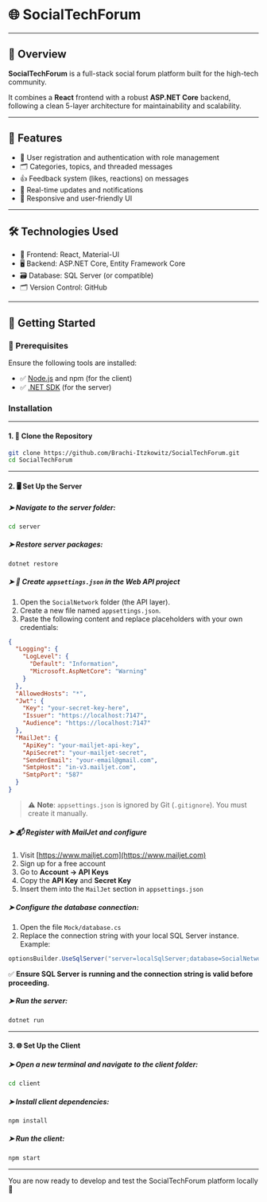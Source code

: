 # 🌐 SocialTechForum

---

## 📝 Overview

**SocialTechForum** is a full-stack social forum platform built for the high-tech community.

It combines a **React** frontend with a robust **ASP.NET Core** backend, following a clean 5-layer architecture for maintainability and scalability.

---

## 🔧 Features

- 👥 User registration and authentication with role management  
- 🗂️ Categories, topics, and threaded messages  
- 👍 Feedback system (likes, reactions) on messages  
- 🔔 Real-time updates and notifications  
- 📱 Responsive and user-friendly UI  

---

## 🛠️ Technologies Used

- 🎨 Frontend: React, Material-UI  
- 🖥️ Backend: ASP.NET Core, Entity Framework Core  
- 🗃️ Database: SQL Server (or compatible)  
- 🗂️ Version Control: GitHub  

---

## 🚀 Getting Started

### 📌 Prerequisites

Ensure the following tools are installed:

- ✅ [Node.js](https://nodejs.org/) and npm (for the client)  
- ✅ [.NET SDK](https://dotnet.microsoft.com/download) (for the server)  



### Installation

---

#### 1. 🚀 Clone the Repository

```bash
git clone https://github.com/Brachi-Itzkowitz/SocialTechForum.git
cd SocialTechForum
```

---

#### 2. 🖥️ Set Up the Server

##### ➤ Navigate to the server folder:
```bash
cd server
```

##### ➤ Restore server packages:
```bash
dotnet restore
```

##### ➤ 🔐 Create `appsettings.json` in the Web API project
1. Open the `SocialNetwork` folder (the API layer).
2. Create a new file named `appsettings.json`.
3. Paste the following content and replace placeholders with your own credentials:

```json
{
  "Logging": {
    "LogLevel": {
      "Default": "Information",
      "Microsoft.AspNetCore": "Warning"
    }
  },
  "AllowedHosts": "*",
  "Jwt": {
    "Key": "your-secret-key-here",
    "Issuer": "https://localhost:7147",
    "Audience": "https://localhost:7147"
  },
  "MailJet": {
    "ApiKey": "your-mailjet-api-key",
    "ApiSecret": "your-mailjet-secret",
    "SenderEmail": "your-email@gmail.com",
    "SmtpHost": "in-v3.mailjet.com",
    "SmtpPort": "587"
  }
}
```

> ⚠️ **Note**: `appsettings.json` is ignored by Git (`.gitignore`). You must create it manually.

##### ➤ 📬 Register with MailJet and configure

1. Visit [https://www.mailjet.com](https://www.mailjet.com)
2. Sign up for a free account
3. Go to **Account → API Keys**
4. Copy the **API Key** and **Secret Key**
5. Insert them into the `MailJet` section in `appsettings.json`

##### ➤ Configure the database connection:

1. Open the file `Mock/database.cs`
2. Replace the connection string with your local SQL Server instance. Example:

```csharp
optionsBuilder.UseSqlServer("server=localSqlServer;database=SocialNetwork;trusted_connection=true;TrustServerCertificate=True");
```

✅ **Ensure SQL Server is running and the connection string is valid before proceeding.**

##### ➤ Run the server:
```bash
dotnet run
```

---

#### 3. 🌐 Set Up the Client

##### ➤ Open a new terminal and navigate to the client folder:
```bash
cd client
```

##### ➤ Install client dependencies:
```bash
npm install
```

##### ➤ Run the client:
```bash
npm start
```

---

You are now ready to develop and test the SocialTechForum platform locally 🎉
